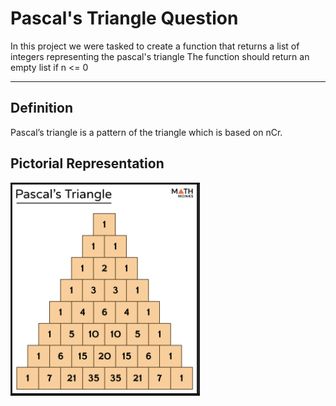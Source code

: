 # Pascal's Triangle Question
In this project we were tasked to create a function that returns a list of integers representing the pascal's triangle
The function should return an empty list if n <= 0

---

## Definition
Pascal’s triangle is a pattern of the triangle which is based on nCr.

## Pictorial Representation

![image](Screenshot%25from%252023-09-28%2512-43-51.png)
